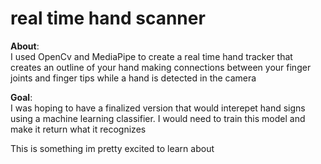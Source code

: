 # real time hand scanner
**About**: <br>
I used OpenCv and MediaPipe to create a real time hand tracker that creates an outline of your hand making connections between your finger joints and finger tips while a hand is detected in the camera

**Goal**: <br>
I was hoping to have a finalized version that would interepet hand signs using a machine learning classifier. I would need to train this model and make it return what it recognizes

This is something im pretty excited to learn about
